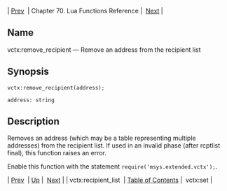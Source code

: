 | [Prev](lua.ref.vctx_recipient_list)  | Chapter 70. Lua Functions Reference |  [Next](lua.ref.vctx_set) |

<a name="lua.ref.vctx_remove_recipient"></a>
## Name

vctx:remove_recipient — Remove an address from the recipient list

<a name="idp19292560"></a>
## Synopsis

`vctx:remove_recipient(address);`

`address: string`<a name="idp19295488"></a>
## Description

Removes an address (which may be a table representing multiple addresses) from the recipient list. If used in an invalid phase (after rcptlist final), this function raises an error.

Enable this function with the statement `require('msys.extended.vctx');`.

| [Prev](lua.ref.vctx_recipient_list)  | [Up](lua.function.details) |  [Next](lua.ref.vctx_set) |
| vctx:recipient_list  | [Table of Contents](index) |  vctx:set |

